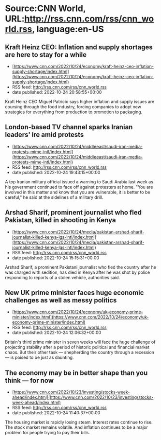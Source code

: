 # Source:CNN World, URL:http://rss.cnn.com/rss/cnn_world.rss, language:en-US

## Kraft Heinz CEO: Inflation and supply shortages are here to stay for a while
 - [https://www.cnn.com/2022/10/24/economy/kraft-heinz-ceo-inflation-supply-shortage/index.html](https://www.cnn.com/2022/10/24/economy/kraft-heinz-ceo-inflation-supply-shortage/index.html)
 - RSS feed: http://rss.cnn.com/rss/cnn_world.rss
 - date published: 2022-10-24 20:58:55+00:00

Kraft Heinz CEO Miguel Patricio says higher inflation and supply issues are coursing through the food industry, forcing companies to adopt new strategies for everything from production to promotion to packaging.

## London-based TV channel sparks Iranian leaders' ire amid protests
 - [https://www.cnn.com/2022/10/24/middleeast/saudi-iran-media-protests-mime-intl/index.html](https://www.cnn.com/2022/10/24/middleeast/saudi-iran-media-protests-mime-intl/index.html)
 - RSS feed: http://rss.cnn.com/rss/cnn_world.rss
 - date published: 2022-10-24 19:43:15+00:00

A top Iranian military official issued a warning to Saudi Arabia last week as his government continued to face off against protesters at home. "You are involved in this matter and know that you are vulnerable, it is better to be careful," he said at the sidelines of a military drill.

## Arshad Sharif, prominent journalist who fled Pakistan, killed in shooting in Kenya
 - [https://www.cnn.com/2022/10/24/media/pakistan-arshad-sharif-journalist-killed-kenya-lgs-intl/index.html](https://www.cnn.com/2022/10/24/media/pakistan-arshad-sharif-journalist-killed-kenya-lgs-intl/index.html)
 - RSS feed: http://rss.cnn.com/rss/cnn_world.rss
 - date published: 2022-10-24 15:15:31+00:00

Arshad Sharif, a prominent Pakistani journalist who fled the country after he was charged with sedition, has died in Kenya after he was shot by police responding to reports of a stolen vehicle, authorities said.

## New UK prime minister faces huge economic challenges as well as messy politics
 - [https://www.cnn.com/2022/10/24/economy/uk-economy-prime-minister/index.html](https://www.cnn.com/2022/10/24/economy/uk-economy-prime-minister/index.html)
 - RSS feed: http://rss.cnn.com/rss/cnn_world.rss
 - date published: 2022-10-24 12:06:32+00:00

Britain's third prime minister in seven weeks will face the huge challenge of projecting stability after a period of historic political and financial market chaos. But their other task — shepherding the country through a recession — is poised to be just as daunting.

## The economy may be in better shape than you think — for now
 - [https://www.cnn.com/2022/10/23/investing/stocks-week-ahead/index.html](https://www.cnn.com/2022/10/23/investing/stocks-week-ahead/index.html)
 - RSS feed: http://rss.cnn.com/rss/cnn_world.rss
 - date published: 2022-10-24 11:40:37+00:00

The housing market is rapidly losing steam. Interest rates continue to rise. The stock market remains volatile. And inflation continues to be a major problem for people trying to pay their bills.

